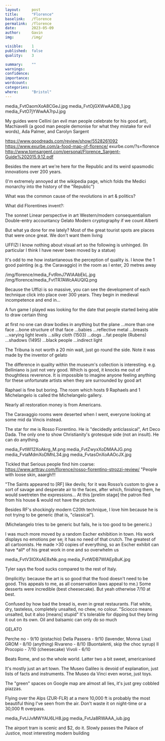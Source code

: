 ```yaml
---
layout:     post
title:      "Florence"
baselink:   /florence
permalink:  /florence
date:       2023-05-09
author:     Gavin
img:        /img/

visible:    1
published:  false
quality:    3

summary:    ""
warnings: 	
confidence: 
importance: 
wordcount:  
categories: 
where:      "Bristol"
---
```



media_FvtOaomXoA8CGeJ.jpg
media_FvtOjGXWwAADB_1.jpg
media_FvtO7jYWwAA7rpJ.jpg

My guides were Cellini (an evil man people celebrate for his good art), Machiavelli (a good man people demonise for what they mistake for evil words), Ada Palmer, and Carolyn Sargent 

https://www.goodreads.com/review/show/5528261092
https://www.exurbe.com/a-food-map-of-florence/
exurbe.com/?s=florence
http://www.tomsargent.com/personal/Florence_Sargent-Guide%202015.9.12.pdf


Besides the mere art we're here for the Republic and its weird spasmodic innovations over 200 years.

(I'm extremely annoyed at the wikipedia page, which folds the Medici monarchy into the history of the "Republic")

What was the common cause of the revolutions in art & politics?


What did Florentines invent?:

The sonnet
Linear perspective in art
Western/modern consequentialism
Double-entry accountancy
Gelato
Modern cryptography if we count Alberti

But what ya done for me lately? Most of the great tourist spots are places that were once great. We don't want them living



UFFIZI
I know nothing about visual art so the following is unhinged. (In particular I think I have never been moved by a statue)

It's odd to me how instantaneous the perception of quality is. I know the 1 good painting (e.g. the Caravaggio) in the room as I enter, 20 metres away

/img/florence/media_FvtRmJ7WIAAbEkL.jpg
/img/florence/media_FvtTR7AWcAAUQIQ.png

Because the Uffizi is so massive, you can see the development of each technique click into place over 300 years. They begin in medieval incompetence and end in... 

A fun game I played was looking for the date that people started being able to draw certain thing


at first no one can draw bodies in anything but the plane
...more than one face
...bone structure of that face
...babies
...reflective metal
...breasts
...varying light levels
...silky cloth (1503)
...dogs
...fat people (Rubens)
...shadows (1495)
...black people
...indirect light


The Tribuna is not worth a 20 min wait, just go round the side. Note it was made by the inventor of gelato


The difference in quality within the museum's collection is interesting. e.g. Belliniano is just not very good. Which is good, it knocks me out of thoughtless reverence. It is impossible to imagine anyone feeling anything for these unfortunate artists when they are surrounded by good art



Raphael is fine but boring. The room which hosts 9 Raphaels and 1 Michelangelo is called the Michelangelo gallery.

Nearly all restoration money is from Americans.

The Caravaggio rooms were deserted when I went, everyone looking at some mid da Vincis instead.

The star for me is Rosso Fiorentino. He is "decidedly anticlassical", Art Deco Dada. The only one to show Christianity's grotesque side (not an insult). He can do anything.

media_FvtWl12XoAkrg_M.png
media_FvtZwyxXoDMAAJG.png
media_FvtaMdmXoDMhL34.jpg
media_FvtasOnXoAAOcJX.jpg

Tickled that Serious people find him coarse:
https://www.arttrav.com/florence/rosso-fiorentino-strozzi-review/
"People with loose skin, aaargh!!!

"The Saints appeared to [RF] like devils; for it was Rosso’s custom to give a sort of savage and desperate air to the faces, after which, finishing them, he would swetreten the expressions... At this [prelim stage] the patron fled from his house & would not have the picture.

Besides RF's shockingly modern C20th technique, I love him because he is not trying to be generic (that is, "classical").

(Michelangelo tries to be generic but fails, he is too good to be generic.)


<div class="accordion">
 I was much more moved by a random Escher exhibition in town. His work displays no emotions per se; it has no need of that crutch. The greatest of all cartoonists. 
He made >30 copies of everything, so an Escher exhibit can have *all* of his great work in one and so overwhelm us

media_FvtV3IOXsAE8xNk.png
media_FvtWDB7WIAEpBuK.jpg


</div>



Tyler says the food sucks compared to the rest of Italy. 

(Implicitly: because the art is so good that the food doesn't need to be good. This appeals to me, as all conservation laws appeal to me.) Some desserts were incredible (best cheesecake). But yeah otherwise 7/10 at best.

Confused by how bad the bread is, even in great restaurants. Flat white, dry, tasteless, completely unsalted, no chew, no colour. "Sciocco means unsalted, but it also [means] stupid" It's tolerable for dipping but they bring it out on its own. Oil and balsamic can only do so much


GELATO

Perche no - 9/10 (pistachio)
Della Passera - 9/10 (lavender, Monna Lisa)
GROM - 8/10 (anything)
Rivareno - 8/10 (Buontalenti, skip the choc syrup)
Il Procopio - 7/10 (cheesecake)
Vivoli - 6/10 

Beats Rome, and so the whole world. Latter two a bit sweet, americanised


It's mostly just an art town. The Museo Galileo is devoid of explanation, just lists of facts and instruments. The Museo da Vinci even worse, just toys.

The "green" spaces on Google map are almost all lies, it's just grey cobbled piazzas.



Flying over the Alps (ZUR-FLR) at a mere 10,000 ft is probably the most beautiful thing I've seen from the air. Don't waste it on night-time or a 30,000 ft overpass.

media_FvtJJvMWYAU6LH8.jpg
media_FvtJa8RWAAA_iub.jpg

The airport tram is scenic and $2, do it. Slowly passes the Palace of Justice, most interesting modern building
